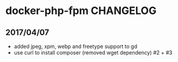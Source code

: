 # docker-php-fpm CHANGELOG

## 2017/04/07

- added jpeg, xpm, webp and freetype support to gd
- use curl to install composer (removed wget dependency) #2 + #3

